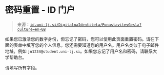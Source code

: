 <!--yml

category: 未分类

日期：2024-05-27 14:59:28

-->

# 密码重置 - ID 门户

> 来源：[`id.uni-lj.si/DigitalnaIdentiteta/PonastavitevGesla?culture=en-GB`](https://id.uni-lj.si/DigitalnaIdentiteta/PonastavitevGesla?culture=en-GB)

如果您已激活您的数字身份，但忘记了密码，您可以使用此页面重置密码。请在下面的表单中填写您的个人信息。您还需要知道您的用户名。用户名类似于电子邮件地址，例如 `jn1234@student.uni-lj.si`。如果您忘记了用户名和密码，请联系大学帮助台。

请填写所有字段。
